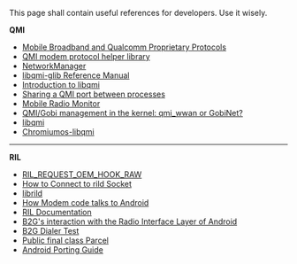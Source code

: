 This page shall contain useful references for developers. Use it wisely.

**QMI**

* [Mobile Broadband and Qualcomm Proprietary Protocols](http://blogs.gnome.org/dcbw/2010/04/15/mobile-broadband-and-qualcomm-proprietary-protocols/)
* [QMI modem protocol helper library](http://cgit.freedesktop.org/libqmi/tree/gobi-api/GobiAPI_2013-07-31-1347)
* [NetworkManager](http://ftp.gnome.org/pub/gnome/sources/NetworkManager/0.9/)
* [libqmi-glib Reference Manual](http://www.freedesktop.org/software/libqmi/libqmi-glib/latest/)
* [Introduction to libqmi](http://sigquit.wordpress.com/2012/08/20/an-introduction-to-libqmi/)
* [Sharing a QMI port between processes](http://sigquit.wordpress.com/2013/09/13/sharing-a-qmi-port-between-processes/#trackbacks)
* [Mobile Radio Monitor](http://sigquit.wordpress.com/2013/09/17/mobile-radio-monitor/)
* [QMI/Gobi management in the kernel: qmi_wwan or GobiNet?](https://sigquit.wordpress.com/2014/06/11/qmiwwan-or-gobinet/)
* [libqmi](http://www.freedesktop.org/software/libqmi/)
* [Chromiumos-libqmi](https://chromium.googlesource.com/chromiumos/third_party/libqmi/+/master/src/qmicli/)

---
**RIL**

* [RIL_REQUEST_OEM_HOOK_RAW](http://osxr.org/android/ident?_i=RIL_REQUEST_OEM_HOOK_RAW)
* [How to Connect to rild Socket](http://stackoverflow.com/questions/9298750/how-to-connect-to-rild-socket)
* [librild](http://www.netmite.com/android/mydroid/hardware/ril/libril/)
* [How Modem code talks to Android](http://stackoverflow.com/questions/11111067/how-does-modem-code-talk-to-android-code)
* [RIL Documentation](https://github.com/mozilla-b2g/rilproxy/blob/master/doc/ril_dev_documentation.org)
* [B2G's interaction with the Radio Interface Layer of Android](https://wiki.mozilla.org/B2G/RIL)
* [B2G Dialer Test](https://github.com/ferjm/b2g-dialer-test)
* [Public final class Parcel](http://developer.android.com/reference/android/os/Parcel.html)
* [Android Porting Guide](http://www.netmite.com/android/mydroid/development/pdk/docs/)